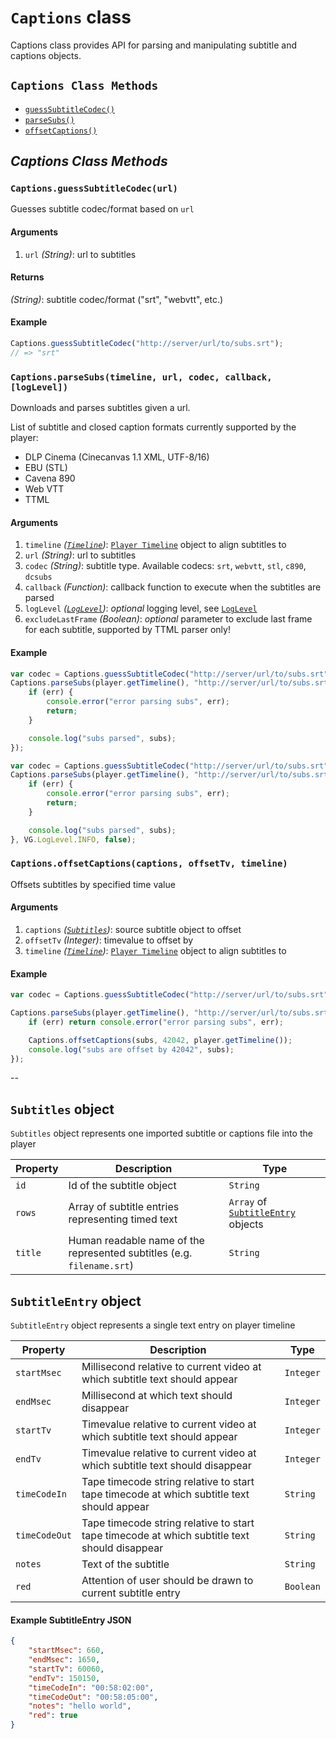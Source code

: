 # <a id="Captions"></a>`Captions` class #

Captions class provides API for parsing and manipulating subtitle and captions objects.

## `Captions Class Methods` ##

- [`guessSubtitleCodec()`](#guessSubtitleCodec)
- [`parseSubs()`](#parseSubs)
- [`offsetCaptions()`](#offsetCaptions)

## _Captions Class Methods_ ##

### <a id="guessSubtitleCodec"></a>`Captions.guessSubtitleCodec(url)`
Guesses subtitle codec/format based on `url`
#### Arguments
1. `url` *(String)*: url to subtitles

#### Returns
*(String)*: subtitle codec/format ("srt", "webvtt", etc.)

#### Example
```js
Captions.guessSubtitleCodec("http://server/url/to/subs.srt");
// => "srt"
```
 
### <a id="parseSubs"></a>`Captions.parseSubs(timeline, url, codec, callback, [logLevel])`
Downloads and parses subtitles given a url.

List of subtitle and closed caption formats currently supported by the player:
* DLP Cinema (Cinecanvas 1.1 XML, UTF-8/16)
* EBU (STL)
* Cavena 890
* Web VTT
* TTML

#### Arguments
1. `timeline` *([`Timeline`](Timeline.md))*: [`Player Timeline`](Player.md#Player_getTimeline) object to align subtitles to
2. `url` *(String)*: url to subtitles
3. `codec` *(String)*: subtitle type. Available codecs: `srt`, `webvtt`, `stl`, `c890`, `dcsubs`
4. `callback` *(Function)*: callback function to execute when the subtitles are parsed
5. `logLevel` *([`LogLevel`](LogLevel.md))*: *optional* logging level, see [`LogLevel`](LogLevel.md)
6. `excludeLastFrame` *(Boolean)*: *optional* parameter to exclude last frame for each subtitle, supported by TTML parser only!

#### Example
```js
var codec = Captions.guessSubtitleCodec("http://server/url/to/subs.srt");
Captions.parseSubs(player.getTimeline(), "http://server/url/to/subs.srt", codec, function(err, subs) {
    if (err) {
        console.error("error parsing subs", err);
        return;
    }

    console.log("subs parsed", subs);
});
```

```js
var codec = Captions.guessSubtitleCodec("http://server/url/to/subs.srt");
Captions.parseSubs(player.getTimeline(), "http://server/url/to/subs.srt", codec, function(err, subs) {
    if (err) {
        console.error("error parsing subs", err);
        return;
    }

    console.log("subs parsed", subs);
}, VG.LogLevel.INFO, false);
```

### <a id="offsetCaptions"></a>`Captions.offsetCaptions(captions, offsetTv, timeline)`
Offsets subtitles by specified time value
#### Arguments
1. `captions` *([`Subtitles`](#Subtitles))*: source subtitle object to offset
2. `offsetTv` *(Integer)*: timevalue to offset by
3. `timeline` *([`Timeline`](Timeline.md))*: [`Player Timeline`](Player.md#Player_getTimeline) object to align subtitles to

#### Example
```js
var codec = Captions.guessSubtitleCodec("http://server/url/to/subs.srt");

Captions.parseSubs(player.getTimeline(), "http://server/url/to/subs.srt", codec, function(err, subs) {
    if (err) return console.error("error parsing subs", err);

    Captions.offsetCaptions(subs, 42042, player.getTimeline());
    console.log("subs are offset by 42042", subs);
});
```

--


## <a id="Subtitles"></a>`Subtitles` object #

`Subtitles` object represents one imported subtitle or captions file into the player

| Property | Description                                                            | Type                                                 |
| -------- | ---------------------------------------------------------------------- | ---------------------------------------------------- |
| `id`     | Id of the subtitle object                                              | `String`                                             |
| `rows`   | Array of subtitle entries representing timed text                      | `Array` of [`SubtitleEntry`](#SubtitleEntry) objects |
| `title`  | Human readable name of the represented subtitles (e.g. `filename.srt`) | `String`                                             |


## <a id="SubtitleEntry"></a>`SubtitleEntry` object #

`SubtitleEntry` object represents a single text entry on player timeline

| Property      | Description                                                                                  | Type      |
| ------------- | -------------------------------------------------------------------------------------------- | --------- |
| `startMsec`   | Millisecond relative to current video at which subtitle text should appear                   | `Integer` |
| `endMsec`     | Millisecond at which text should disappear                                                   | `Integer` |
| `startTv`     | Timevalue relative to current video at which subtitle text should appear                     | `Integer` |
| `endTv`       | Timevalue relative to current video at which subtitle text should disappear                  | `Integer` |
| `timeCodeIn`  | Tape timecode string relative to start tape timecode at which subtitle text should appear    | `String`  |
| `timeCodeOut` | Tape timecode string relative to start tape timecode at which subtitle text should disappear | `String`  |
| `notes`       | Text of the subtitle                                                                         | `String`  |
| `red`         | Attention of user should be drawn to current subtitle entry                                  | `Boolean` |

#### Example SubtitleEntry JSON
```json
{
    "startMsec": 660,
    "endMsec": 1650,
    "startTv": 60060,
    "endTv": 150150,
    "timeCodeIn": "00:58:02:00",
    "timeCodeOut": "00:58:05:00",
    "notes": "hello world",
    "red": true
}
```
